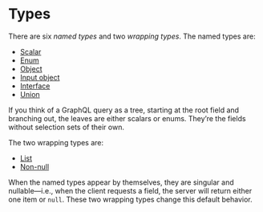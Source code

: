 # Types

There are six *named types* and two *wrapping types*. The named types are:

* [Scalar](scalars.md)
* [Enum](enums.md)
* [Object](objects.md)
* [Input object](field-arguments.md#input-objects)
* [Interface](interfaces.md)
* [Union](unions.md)

If you think of a GraphQL query as a tree, starting at the root field and branching out, the leaves are either scalars or enums. They’re the fields without selection sets of their own.

The two wrapping types are:

- [List](lists.md)
- [Non-null](non-null.md)

When the named types appear by themselves, they are singular and nullable—i.e., when the client requests a field, the server will return either one item or `null`. These two wrapping types change this default behavior.

